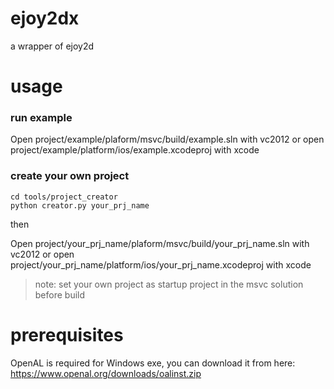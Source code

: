 # ejoy2dx
a wrapper of ejoy2d

# usage
### run example
Open project/example/plaform/msvc/build/example.sln with vc2012 or open project/example/platform/ios/example.xcodeproj with xcode

### create your own project
```
cd tools/project_creator
python creator.py your_prj_name
```

then

Open project/your_prj_name/plaform/msvc/build/your_prj_name.sln with vc2012 or open project/your_prj_name/platform/ios/your_prj_name.xcodeproj with xcode
>note: set your own project as startup project in the msvc solution before build

# prerequisites
OpenAL is required for Windows exe, you can download it from here: https://www.openal.org/downloads/oalinst.zip
